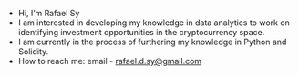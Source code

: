 - Hi, I’m Rafael Sy
- I am interested in developing my knowledge in data analytics to work on identifying investment opportunities in the cryptocurrency space. 
- I am  currently in the process of furthering my knowledge in Python and Solidity.
- How to reach me:  email - rafael.d.sy@gmail.com 

